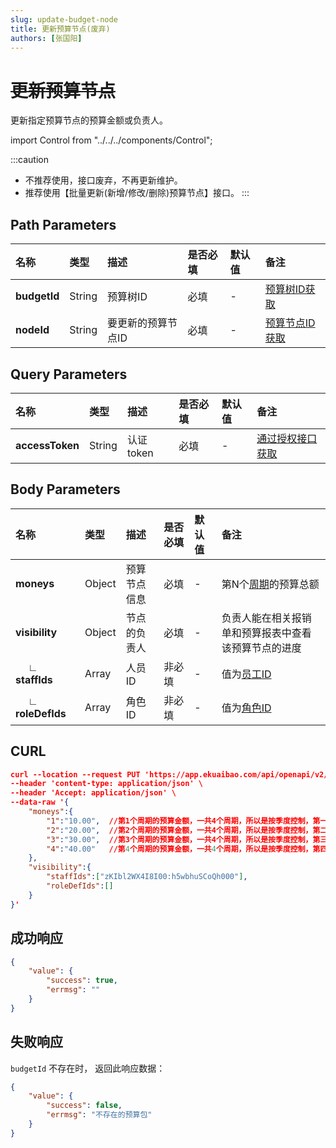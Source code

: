 ```yaml
---
slug: update-budget-node
title: 更新预算节点(废弃)
authors: [张国阳]
---
```


# ~~更新预算节点~~
更新指定预算节点的预算金额或负责人。

import Control from "../../../components/Control";

<Control
method="PUT"
url="/api/openapi/v2/budgets/$`budgetId`/node/$`nodeId`/update"
/>

:::caution
- 不推荐使用，接口废弃，不再更新维护。
- 推荐使用【批量更新(新增/修改/删除)预算节点】接口。
:::

## Path Parameters

| 名称 | 类型 | 描述 | 是否必填 | 默认值 | 备注 |
| :--- | :--- | :--- | :--- |:--- | :--- |
| **budgetId** | String | 预算树ID         | 必填 | - | [预算树ID获取](/docs/open-api/budget/get-budget-list) |
| **nodeId** | String   | 要更新的预算节点ID | 必填 | - | [预算节点ID获取](/docs/open-api/budget/get-budget-details) |

## Query Parameters

| 名称 | 类型 | 描述 | 是否必填 | 默认值 | 备注 |
| :--- | :--- | :--- | :--- |:--- | :--- |
| **accessToken** | String | 认证token | 必填 | - | [通过授权接口获取](/docs/open-api/getting-started/auth) |

## Body Parameters

| 名称 | 类型 | 描述 | 是否必填 | 默认值 | 备注 |
| :--- | :--- | :--- | :--- |:--- | :--- |
|**moneys**              | Object | 预算节点信息 | 必填   | - | 第N个[周期](/docs/open-api/budget/question-answer)的预算总额 | 
|**visibility**          | Object | 节点的负责人 | 必填   | - | 负责人能在相关报销单和预算报表中查看该预算节点的进度 |
|**&emsp; ∟ staffIds**  | Array  | 人员ID      | 非必填 | - | 值为[员工ID](/docs/open-api/corporation/get-all-staffs) |
|**&emsp; ∟ roleDefIds**| Array  | 角色ID      | 非必填 | - | 值为[角色ID](/docs/open-api/corporation/get-roles-group) |

## CURL
```json
curl --location --request PUT 'https://app.ekuaibao.com/api/openapi/v2/budgets/$u6wbqiMW0Yqo00/node/$1597314291146001/update?accessToken=f_kbtOJVVwdo00' \
--header 'content-type: application/json' \
--header 'Accept: application/json' \
--data-raw '{
    "moneys":{
        "1":"10.00",  //第1个周期的预算金额，一共4个周期，所以是按季度控制，第一季度的预算金额
        "2":"20.00",  //第2个周期的预算金额，一共4个周期，所以是按季度控制，第二季度的预算金额
        "3":"30.00",  //第3个周期的预算金额，一共4个周期，所以是按季度控制，第三季度的预算金额
        "4":"40.00"   //第4个周期的预算金额，一共4个周期，所以是按季度控制，第四季度的预算金额
    },
    "visibility":{
        "staffIds":["zKIbl2WX4I8I00:h5wbhuSCoQh000"],
        "roleDefIds":[]
    }
}'
```

## 成功响应
```json
{
    "value": {
        "success": true,
        "errmsg": ""
    }
} 
```

## 失败响应
`budgetId` 不存在时， 返回此响应数据：
```json
{
    "value": {
        "success": false,
        "errmsg": "不存在的预算包"
    }
}
```










